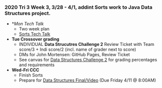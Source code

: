 ### **2020 Tri 3 Week 3, 3/28 - 4/1**, addint Sorts work to Java Data Structures project.
* **Mon Tech Talk*
    * Two week plan
    * [Sorts Tech Talk](https://github.com/nighthawkcoders/nighthawk_csa/wiki/Tri-3:-Tech-Talk-3:-Sorts)
* **Tue Crossover grading**
    * INDIVIDUAL **Data Strucutres Challenge 2** Review Ticket with Team score/3 + Indi score/2 (incl. name of grader next to score)
    * DMs for John Mortensen: GitHub Pages, Review Ticket
    * See canvas for [Data Structures Challenge 2](https://poway.instructure.com/courses/112339/assignments/2063677) for grading percentages and requirements 
* **Wed-Fri CCC**
    * Finish Sorts
    * Prepare for [Data Structures Final/Video](https://poway.instructure.com/courses/112339/assignments/2077455) (Due Friday 4/11 @ 8:00AM)
